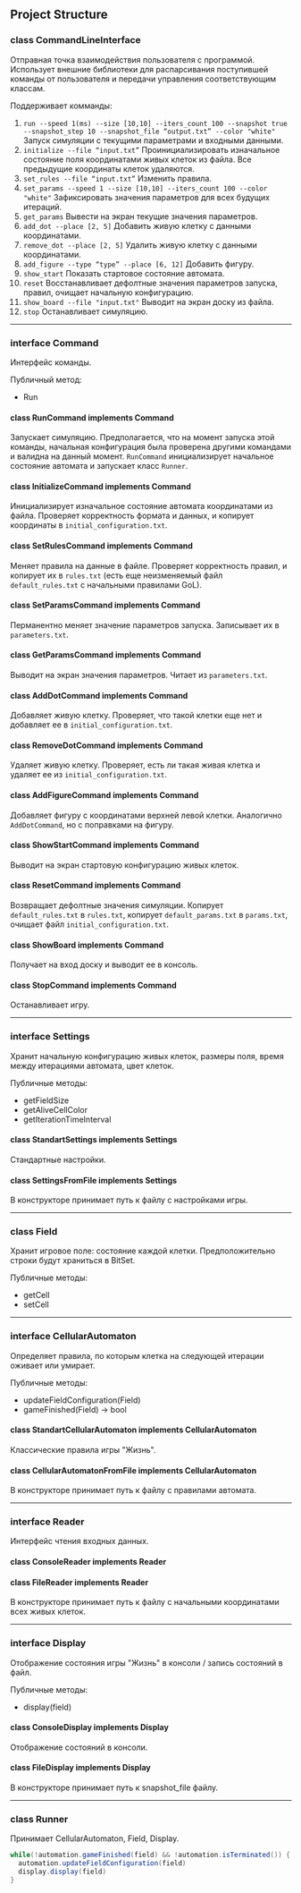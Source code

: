 ## Project Structure

### class CommandLineInterface
Отправная точка взаимодействия пользователя с программой. Использует внешние библиотеки для распарсивания поступившей команды от пользователя и передачи управления соответствующим классам.

Поддерживает комманды:
1. `run --speed 1(ms) --size [10,10] --iters_count 100 --snapshot true --snapshot_step 10 --snapshot_file “output.txt” --color "white"` Запуск симуляции с текущими параметрами и входными данными.
2. `initialize --file “input.txt”` Проинициализировать изначальное состояние поля координатами живых клеток из файла. Все предыдущие координаты клеток удаляются.
3. `set_rules --file “input.txt”` Изменить правила.
4. `set_params --speed 1 --size [10,10] --iters_count 100 --color "white"` Зафиксировать значения параметров для всех будущих итераций.
5. `get_params` Вывести на экран текущие значения параметров.
6. `add_dot --place [2, 5]` Добавить живую клетку с данными координатами.
7. `remove_dot --place [2, 5]` Удалить живую клетку с данными координатами.
8. `add_figure --type “type” --place [6, 12]` Добавить фигуру.
9. `show_start` Показать стартовое состояние автомата.
10. `reset` Восстанавливает дефолтные значения параметров запуска, правил, очищает начальную конфигурацию.
11. `show_board --file "input.txt"` Выводит на экран доску из файла.
12. `stop` Останавливает симуляцию.
 
---

### interface Command
Интерфейс команды.

Публичный метод:
* Run

#### class RunCommand implements Command
Запускает симуляцию. Предполагается, что на момент запуска этой команды, начальная конфигурация была проверена другими командами и валидна на данный момент. `RunCommand` инициализирует начальное состояние автомата и запускает класс `Runner`.

#### class InitializeCommand implements Command
Инициализирует изначальное состояние автомата координатами из файла. Проверяет корректность формата и данных, и копирует координаты в `initial_configuration.txt`.

#### class SetRulesCommand implements Command
Меняет правила на данные в файле. Проверяет корректность правил, и копирует их в `rules.txt` (есть еще неизменяемый файл `default_rules.txt` с начальными правилами GoL).

#### class SetParamsCommand implements Command
Перманентно меняет значение параметров запуска. Записывает их в `parameters.txt`.

#### class GetParamsCommand implements Command
Выводит на экран значения параметров. Читает из `parameters.txt`.

#### class AddDotCommand implements Command
Добавляет живую клетку. Проверяет, что такой клетки еще нет и добавляет ее в `initial_configuration.txt`. 

#### class RemoveDotCommand implements Command
Удаляет живую клетку. Проверяет, есть ли такая живая клетка и удаляет ее из `initial_configuration.txt`.

#### class AddFigureCommand implements Command
Добавляет фигуру с координатами верхней левой клетки. Аналогично `AddDotCommand`, но с поправками на фигуру.

#### class ShowStartCommand implements Command
Выводит на экран стартовую конфигурацию живых клеток.

#### class ResetCommand implements Command
Возвращает дефолтные значения симуляции. Копирует `default_rules.txt` в `rules.txt`, копирует `default_params.txt` в `params.txt`, очищает файл `initial_configuration.txt`.

#### class ShowBoard implements Command
Получает на вход доску и выводит ее в консоль.

#### class StopCommand implements Command
Останавливает игру.

---

### interface Settings
Хранит начальную конфигурацию живых клеток, размеры поля,  время между итерациями автомата, цвет клеток.

Публичные методы:
* getFieldSize
* getAliveCellColor
* getIterationTimeInterval

#### class StandartSettings implements Settings
Стандартные настройки.

#### class SettingsFromFile implements Settings
В конструкторе принимает путь к файлу с настройками игры.

---


### class Field
Хранит игровое поле: состояние каждой клетки. Предположительно строки будут храниться в BitSet.

Публичные методы:
* getCell
* setCell

---

### interface CellularAutomaton
Определяет правила, по которым клетка на следующей итерации оживает или умирает.


Публичные методы:
* updateFieldConfiguration(Field)
* gameFinished(Field) -> bool


#### class StandartCellularAutomaton implements CellularAutomaton
Классические правила игры "Жизнь".

#### class CellularAutomatonFromFile implements CellularAutomaton
В конструкторе принимает путь к файлу с правилами автомата.

---

### interface Reader
Интерфейс чтения входных данных.

#### class ConsoleReader implements Reader


#### class FileReader implements Reader
В конструкторе принимает путь к файлу с начальными координатами всех живых клеток.

---

### interface Display
Отображение состояния игры "Жизнь" в консоли / запись состояний в файл.

Публичные методы:
* display(field)

#### class ConsoleDisplay implements Display
Отображение состояний в консоли.

#### class FileDisplay implements Display
В конструкторе принимает путь к snapshot_file файлу.

---

### class Runner
Принимает CellularAutomaton, Field, Display.
```java
while(!automation.gameFinished(field) && !automation.isTerminated()) {
  automation.updateFieldConfiguration(field)
  display.display(field)
}
```
